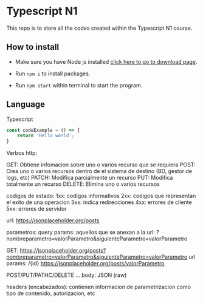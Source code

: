 # Typescript N1

This repo is to store all the codes created within the Typescript N1 course.

## How to install

- Make sure you have Node js installed [click here to go to download page](https://nodejs.org/es).

- Run `npm i` to install packages.

- Run `npm start` within terminal to start the program.

## Language

Typescript

```ts
const codeExample = () => {
    return 'Hello world';
}
```


Verbos http: 

GET: Obtiene infomacion sobre uno o varios recurso que se requiera
POST: Crea uno o varios recursos dentro de el sistema de destino (BD, gestor de logs, etc)
PATCH: Modifica parcialmente un recurso
PUT: Modifica totalmente un recurso
DELETE: Elimina uno o varios recursos

codigos de estado:
1xx: codigos informativos
2xx: codigos que representan el exito de una operacion
3xx: indica redirecciones
4xx: errores de cliente
5xx: errores de servidor

url:
https://jsonplaceholder.org/posts

parametros:
query params: aquellos que se anexan a la url:
?nombreparametro=valorParametro&siguienteParametro=valorParametro

GET:
https://jsonplaceholder.org/posts?nombreparametro=valorParametro&siguienteParametro=valorParametro
url params:
/{id}
https://jsonplaceholder.org/posts/valorParametro

POST/PUT/PATHC/DELETE ...
body: JSON (raw)

headers (encabezados):
contienen informacion de parametrizacion como tipo de contenido, autorizacion, etc